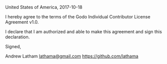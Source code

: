 United States of America, 2017-10-18

I hereby agree to the terms of the Godo Individual Contributor License Agreement v1.0.

I declare that I am authorized and able to make this agreement and sign this declaration.

Signed,

Andrew Latham lathama@gmail.com https://github.com/lathama

